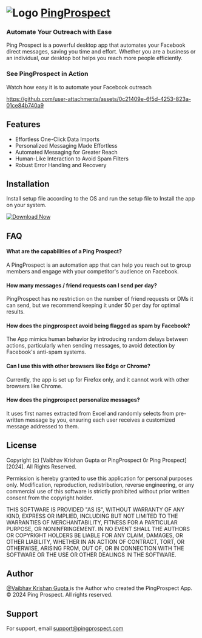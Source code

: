 #  ![Logo](https://www.pingprospect.com/logo32x32.webp)  [PingProspect](https://www.pingprospect.com/)

### Automate Your Outreach with Ease

Ping Prospect is a powerful desktop app that automates your Facebook direct messages, saving you time and effort. Whether you are a business or an individual, our desktop bot helps you reach more people efficiently.

### See PingProspect in Action
Watch how easy it is to automate your Facebook outreach

https://github.com/user-attachments/assets/0c21409e-6f5d-4253-823a-01ce84b740a9


## Features

- Effortless One-Click Data Imports
- Personalized Messaging Made Effortless
- Automated Messaging for Greater Reach
- Human-Like Interaction to Avoid Spam Filters
- Robust Error Handling and Recovery


## Installation

Install setup file according to the OS and run the setup file to Install the app on your system. 

[![Download Now](https://custom-icon-badges.demolab.com/badge/-Download-blue?style=for-the-badge&logo=download&logoColor=white "Download Now")](https://www.pingprospect.com/download)

## FAQ

#### What are the capabilities of a Ping Prospect?

A PingProspect is an automation app that can help you reach out to group members and engage with your competitor's audience on Facebook.

#### How many messages / friend requests can I send per day?
PingProspect has no restriction on the number of friend requests or DMs it can send, but we recommend keeping it under 50 per day for optimal results.

#### How does the pingprospect avoid being flagged as spam by Facebook?

The App mimics human behavior by introducing random delays between actions, particularly when sending messages, to avoid detection by Facebook's anti-spam systems.

#### Can I use this with other browsers like Edge or Chrome?

Currently, the app is set up for Firefox only, and it cannot work with other browsers like Chrome.

#### How does the pingprospect personalize messages?

It uses first names extracted from Excel and randomly selects from pre-written message by you, ensuring each user receives a customized message addressed to them.


## License

Copyright (c) [Vaibhav Krishan Gupta or PingProspect 0r Ping Prospect] [2024]. All Rights Reserved.

Permission is hereby granted to use this application for personal purposes only. 
Modification, reproduction, redistribution, reverse engineering, or any commercial use of this software is strictly prohibited without prior written consent from the copyright holder.

THIS SOFTWARE IS PROVIDED "AS IS", WITHOUT WARRANTY OF ANY KIND, EXPRESS OR IMPLIED, INCLUDING BUT NOT LIMITED TO THE WARRANTIES OF MERCHANTABILITY, FITNESS FOR A PARTICULAR PURPOSE, OR NONINFRINGEMENT. IN NO EVENT SHALL THE AUTHORS OR COPYRIGHT HOLDERS BE LIABLE FOR ANY CLAIM, DAMAGES, OR OTHER LIABILITY, WHETHER IN AN ACTION OF CONTRACT, TORT, OR OTHERWISE, ARISING FROM, OUT OF, OR IN CONNECTION WITH THE SOFTWARE OR THE USE OR OTHER DEALINGS IN THE SOFTWARE.




## Author

[@Vaibhav Krishan Gupta ](https://github.com/Vaibhav-cyper/) is the Author who created the PingProspect App. © 2024 Ping Prospect. All rights reserved.


## Support

For support, email support@pingprospect.com 

##
